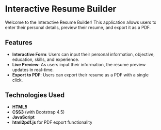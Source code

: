 # Interactive Resume Builder

Welcome to the Interactive Resume Builder! This application allows users to enter their personal details, preview their resume, and export it as a PDF.

## Features

- **Interactive Form**: Users can input their personal information, objective, education, skills, and experience.
- **Live Preview**: As users input their information, the resume preview updates in real-time.
- **Export to PDF**: Users can export their resume as a PDF with a single click.

## Technologies Used

- **HTML5**
- **CSS3** (with Bootstrap 4.5)
- **JavaScript**
- **html2pdf.js** for PDF export functionality
